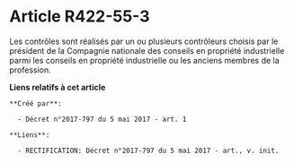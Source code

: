 # Article R422-55-3

Les contrôles sont réalisés par un ou plusieurs contrôleurs choisis par le président de la Compagnie nationale des conseils
en propriété industrielle parmi les conseils en propriété industrielle ou les anciens membres de la profession.

**Liens relatifs à cet article**

	**Créé par**:

	  - Décret n°2017-797 du 5 mai 2017 - art. 1

	**Liens**:

	  - RECTIFICATION: Décret n°2017-797 du 5 mai 2017 - art., v. init.
